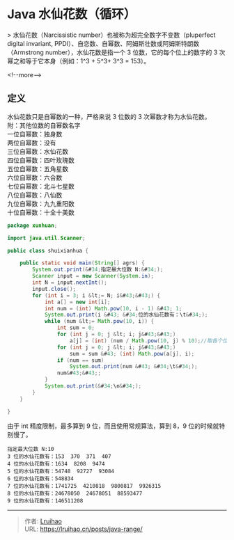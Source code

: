 # Java 水仙花数（循环）


&gt; 水仙花数（Narcissistic number）也被称为超完全数字不变数（pluperfect digital invariant, PPDI）、自恋数、自幂数、阿姆斯壮数或阿姆斯特朗数（Armstrong number），水仙花数是指一个 3 位数，它的每个位上的数字的 3 次幂之和等于它本身（例如：1^3 &#43; 5^3&#43; 3^3 = 153）。

&lt;!--more--&gt;

## 定义

水仙花数只是自幂数的一种，严格来说 3 位数的 3 次幂数才称为水仙花数。  
附：其他位数的自幂数名字  
一位自幂数：独身数  
两位自幂数：没有  
三位自幂数：水仙花数  
四位自幂数：四叶玫瑰数  
五位自幂数：五角星数  
六位自幂数：六合数  
七位自幂数：北斗七星数  
八位自幂数：八仙数  
九位自幂数：九九重阳数  
十位自幂数：十全十美数

```java
package xunhuan;

import java.util.Scanner;

public class shuixianhua {

    public static void main(String[] agrs) {
        System.out.print(&#34;指定最大位数 N:&#34;);
        Scanner input = new Scanner(System.in);
        int N = input.nextInt();
        input.close();
        for (int i = 3; i &lt;= N; i&#43;&#43;) {
            int a[] = new int[i];
            int num = (int) Math.pow(10, i - 1) &#43; 1;
            System.out.print(i &#43; &#34;位的水仙花数有：\t&#34;);
            while (num &lt;= Math.pow(10, i)) {
                int sum = 0;
                for (int j = 0; j &lt; i; j&#43;&#43;)
                    a[j] = (int) (num / Math.pow(10, j) % 10);//取各个位的数
                for (int j = 0; j &lt; i; j&#43;&#43;)
                    sum = sum &#43; (int) Math.pow(a[j], i);
                if (num == sum)
                    System.out.print(num &#43; &#34;\t&#34;);
                num&#43;&#43;;
            }
            System.out.print(&#34;\n&#34;);
        }
    }

}
```

由于 int 精度限制，最多算到 9 位，而且使用常规算法，算到 8，9 位的时候就特别慢了。

```plain
指定最大位数 N:10
3 位的水仙花数有：153  370  371  407
4 位的水仙花数有：1634  8208  9474
5 位的水仙花数有：54748  92727  93084
6 位的水仙花数有：548834
7 位的水仙花数有：1741725  4210818  9800817  9926315
8 位的水仙花数有：24678050  24678051  88593477
9 位的水仙花数有：146511208
```


---

> 作者: [Lruihao](https://github.com/Lruihao)  
> URL: https://lruihao.cn/posts/java-range/  

